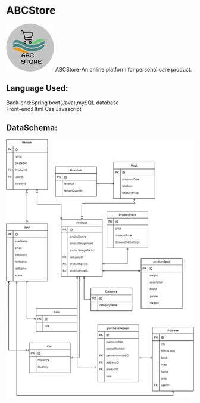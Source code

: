 # ABCStore
![](/readmeImage/icon.png)
ABCStore-An online platform for personal care product.<br>
## Language Used: <br>
Back-end:Spring boot(Java),mySQL database<br>
 Front-end:Html Css Javascript <br>
## DataSchema:<br>
![](/readmeImage/database.png)

